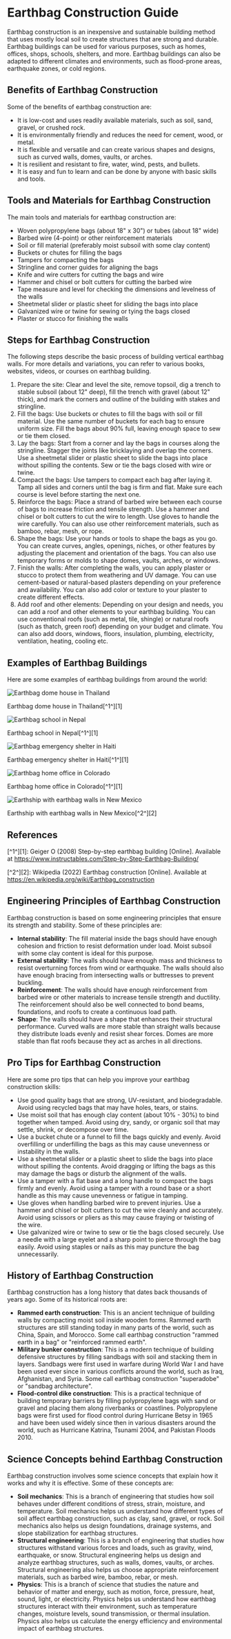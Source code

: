 # Earthbag Construction Guide

Earthbag construction is an inexpensive and sustainable building method that uses mostly local soil to create structures that are strong and durable. Earthbag buildings can be used for various purposes, such as homes, offices, shops, schools, shelters, and more. Earthbag buildings can also be adapted to different climates and environments, such as flood-prone areas, earthquake zones, or cold regions.

## Benefits of Earthbag Construction

Some of the benefits of earthbag construction are:

- It is low-cost and uses readily available materials, such as soil, sand, gravel, or crushed rock.
- It is environmentally friendly and reduces the need for cement, wood, or metal.
- It is flexible and versatile and can create various shapes and designs, such as curved walls, domes, vaults, or arches.
- It is resilient and resistant to fire, water, wind, pests, and bullets.
- It is easy and fun to learn and can be done by anyone with basic skills and tools.

## Tools and Materials for Earthbag Construction

The main tools and materials for earthbag construction are:

- Woven polypropylene bags (about 18" x 30") or tubes (about 18" wide)
- Barbed wire (4-point) or other reinforcement materials
- Soil or fill material (preferably moist subsoil with some clay content)
- Buckets or chutes for filling the bags
- Tampers for compacting the bags
- Stringline and corner guides for aligning the bags
- Knife and wire cutters for cutting the bags and wire
- Hammer and chisel or bolt cutters for cutting the barbed wire
- Tape measure and level for checking the dimensions and levelness of the walls
- Sheetmetal slider or plastic sheet for sliding the bags into place
- Galvanized wire or twine for sewing or tying the bags closed
- Plaster or stucco for finishing the walls

## Steps for Earthbag Construction

The following steps describe the basic process of building vertical earthbag walls. For more details and variations, you can refer to various books, websites, videos, or courses on earthbag building.

1. Prepare the site: Clear and level the site, remove topsoil, dig a trench to stable subsoil (about 12" deep), fill the trench with gravel (about 12" thick), and mark the corners and outline of the building with stakes and stringline.
2. Fill the bags: Use buckets or chutes to fill the bags with soil or fill material. Use the same number of buckets for each bag to ensure uniform size. Fill the bags about 90% full, leaving enough space to sew or tie them closed.
3. Lay the bags: Start from a corner and lay the bags in courses along the stringline. Stagger the joints like bricklaying and overlap the corners. Use a sheetmetal slider or plastic sheet to slide the bags into place without spilling the contents. Sew or tie the bags closed with wire or twine.
4. Compact the bags: Use tampers to compact each bag after laying it. Tamp all sides and corners until the bag is firm and flat. Make sure each course is level before starting the next one.
5. Reinforce the bags: Place a strand of barbed wire between each course of bags to increase friction and tensile strength. Use a hammer and chisel or bolt cutters to cut the wire to length. Use gloves to handle the wire carefully. You can also use other reinforcement materials, such as bamboo, rebar, mesh, or rope.
6. Shape the bags: Use your hands or tools to shape the bags as you go. You can create curves, angles, openings, niches, or other features by adjusting the placement and orientation of the bags. You can also use temporary forms or molds to shape domes, vaults, arches, or windows.
7. Finish the walls: After completing the walls, you can apply plaster or stucco to protect them from weathering and UV damage. You can use cement-based or natural-based plasters depending on your preference and availability. You can also add color or texture to your plaster to create different effects.
8. Add roof and other elements: Depending on your design and needs, you can add a roof and other elements to your earthbag building. You can use conventional roofs (such as metal, tile, shingle) or natural roofs (such as thatch, green roof) depending on your budget and climate. You can also add doors, windows, floors, insulation, plumbing,
electricity, ventilation, heating, cooling etc.

## Examples of Earthbag Buildings

Here are some examples of earthbag buildings from around the world:

![Earthbag dome house in Thailand](https://www.instructables.com/files/deriv/F0M/5W0F/GY1ZC9XO/F0M5W0FGY1ZC9XO.MEDIUM.jpg)

Earthbag dome house in Thailand[^1^][1]

![Earthbag school in Nepal](https://www.instructables.com/files/deriv/F4L/7J6N/GY1ZC9XQ/F4L7J6NGY1ZC9XQ.MEDIUM.jpg)

Earthbag school in Nepal[^1^][1]

![Earthbag emergency shelter in Haiti](https://www.instructables.com/files/deriv/F8N/2H3G/GY1ZC9XR/F8N2H3GGY1ZC9XR.MEDIUM.jpg)

Earthbag emergency shelter in Haiti[^1^][1]

![Earthbag home office in Colorado](https://www.instructables.com/files/deriv/F8S/3T0U/GY1ZC9XS/F8S3T0UGY1ZC9XS.MEDIUM.jpg)

Earthbag home office in Colorado[^1^][1]

![Earthship with earthbag walls in New Mexico](https://upload.wikimedia.org/wikipedia/commons/thumb/2/2a/Earthship_intern_01.jpg/1200px-Earthship_intern_01.jpg)

Earthship with earthbag walls in New Mexico[^2^][2]

## References

[^1^][1]: Geiger O (2008) Step-by-step earthbag building [Online]. Available at https://www.instructables.com/Step-by-Step-Earthbag-Building/

[^2^][2]: Wikipedia (2022) Earthbag construction [Online]. Available at https://en.wikipedia.org/wiki/Earthbag_construction

## Engineering Principles of Earthbag Construction

Earthbag construction is based on some engineering principles that ensure its strength and stability. Some of these principles are:

- **Internal stability**: The fill material inside the bags should have enough cohesion and friction to resist deformation under load. Moist subsoil with some clay content is ideal for this purpose.
- **External stability**: The walls should have enough mass and thickness to resist overturning forces from wind or earthquake. The walls should also have enough bracing from intersecting walls or buttresses to prevent buckling.
- **Reinforcement**: The walls should have enough reinforcement from barbed wire or other materials to increase tensile strength and ductility. The reinforcement should also be well connected to bond beams, foundations, and roofs to create a continuous load path.
- **Shape**: The walls should have a shape that enhances their structural performance. Curved walls are more stable than straight walls because they distribute loads evenly and resist shear forces. Domes are more stable than flat roofs because they act as arches in all directions.

## Pro Tips for Earthbag Construction

Here are some pro tips that can help you improve your earthbag construction skills:

- Use good quality bags that are strong, UV-resistant, and biodegradable. Avoid using recycled bags that may have holes, tears, or stains.
- Use moist soil that has enough clay content (about 10% - 30%) to bind together when tamped. Avoid using dry, sandy, or organic soil that may settle, shrink, or decompose over time.
- Use a bucket chute or a funnel to fill the bags quickly and evenly. Avoid overfilling or underfilling the bags as this may cause unevenness or instability in the walls.
- Use a sheetmetal slider or a plastic sheet to slide the bags into place without spilling the contents. Avoid dragging or lifting the bags as this may damage the bags or disturb the alignment of the walls.
- Use a tamper with a flat base and a long handle to compact the bags firmly and evenly. Avoid using a tamper with a round base or a short handle as this may cause unevenness or fatigue in tamping.
- Use gloves when handling barbed wire to prevent injuries. Use a hammer and chisel or bolt cutters to cut the wire cleanly and accurately. Avoid using scissors or pliers as this may cause fraying or twisting of the wire.
- Use galvanized wire or twine to sew or tie the bags closed securely. Use a needle with a large eyelet and a sharp point to pierce through the bag easily. Avoid using staples or nails as this may puncture the bag unnecessarily.

## History of Earthbag Construction

Earthbag construction has a long history that dates back thousands of years ago. Some of its historical roots are:

- **Rammed earth construction**: This is an ancient technique of building walls by compacting moist soil inside wooden forms. Rammed earth structures are still standing today in many parts of the world, such as China, Spain, and Morocco. Some call earthbag construction "rammed earth in a bag" or "reinforced rammed earth".
- **Military bunker construction**: This is a modern technique of building defensive structures by filling sandbags with soil and stacking them in layers. Sandbags were first used in warfare during World War I and have been used ever since in various conflicts around the world, such as Iraq, Afghanistan, and Syria. Some call earthbag construction "superadobe" or "sandbag architecture".
- **Flood-control dike construction**: This is a practical technique of building temporary barriers by filling polypropylene bags with sand or gravel and placing them along riverbanks or coastlines. Polypropylene bags were first used for flood control during Hurricane Betsy in 1965 and have been used widely since then in various disasters around the world, such as Hurricane Katrina, Tsunami 2004, and Pakistan Floods 2010.

## Science Concepts behind Earthbag Construction

Earthbag construction involves some science concepts that explain how it works and why it is effective. Some of these concepts are:

- **Soil mechanics**: This is a branch of engineering that studies how soil behaves under different conditions of stress, strain, moisture, and temperature. Soil mechanics helps us understand how different types of soil affect earthbag construction, such as clay, sand, gravel, or rock. Soil mechanics also helps us design foundations, drainage systems, and slope stabilization for earthbag structures.
- **Structural engineering**: This is a branch of engineering that studies how structures withstand various forces and loads, such as gravity, wind, earthquake, or snow. Structural engineering helps us design and analyze earthbag structures, such as walls, domes, vaults, or arches. Structural engineering also helps us choose appropriate reinforcement materials, such as barbed wire, bamboo, rebar, or mesh.
- **Physics**: This is a branch of science that studies the nature and behavior of matter and energy, such as motion, force, pressure,
heat,
sound,
light,
or electricity.
Physics helps us understand how earthbag structures interact with their environment,
such as temperature changes,
moisture levels,
sound transmission,
or thermal insulation.
Physics also helps us calculate
the energy efficiency
and environmental impact
of earthbag structures.

